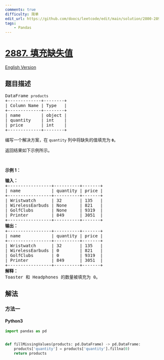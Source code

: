 ```yaml
---
comments: true
difficulty: 简单
edit_url: https://github.com/doocs/leetcode/edit/main/solution/2800-2899/2887.Fill%20Missing%20Data/README.md
tags:
    - Pandas
---
```


<!-- problem:start -->

# [2887. 填充缺失值](https://leetcode.cn/problems/fill-missing-data)

[English Version](/solution/2800-2899/2887.Fill%20Missing%20Data/README_EN.md)

## 题目描述

<!-- description:start -->

<pre>
DataFrame <code>products</code>
+-------------+--------+
| Column Name | Type   |
+-------------+--------+
| name        | object |
| quantity    | int    |
| price       | int    |
+-------------+--------+
</pre>

<p>编写一个解决方案，在 <code>quantity</code> 列中将缺失的值填充为&nbsp;<code><strong>0</strong></code>。</p>

<p>返回结果如下示例所示。</p>

<p>&nbsp;</p>
<strong class="example">示例 1：</strong>

<pre>
<strong>输入：
</strong>+-----------------+----------+-------+
| name            | quantity | price |
+-----------------+----------+-------+
| Wristwatch      | 32       | 135   |
| WirelessEarbuds | None     | 821   |
| GolfClubs       | None     | 9319  |
| Printer         | 849      | 3051  |
+-----------------+----------+-------+
<strong>输出：
</strong>+-----------------+----------+-------+
| name            | quantity | price |
+-----------------+----------+-------+
| Wristwatch      | 32       | 135   |
| WirelessEarbuds | 0        | 821   |
| GolfClubs       | 0        | 9319  |
| Printer         | 849      | 3051  |
+-----------------+----------+-------+
<b>解释：</b>
Toaster 和 Headphones 的数量被填充为 0。</pre>

<!-- description:end -->

## 解法

<!-- solution:start -->

### 方法一

<!-- tabs:start -->

#### Python3

```python
import pandas as pd


def fillMissingValues(products: pd.DataFrame) -> pd.DataFrame:
    products['quantity'] = products['quantity'].fillna(0)
    return products
```

<!-- tabs:end -->

<!-- solution:end -->

<!-- problem:end -->
